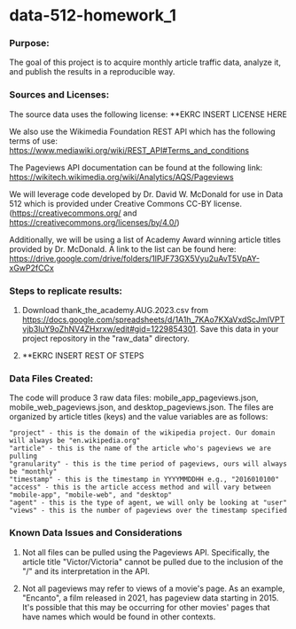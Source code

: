# data-512-homework_1

### Purpose:
The goal of this project is to acquire monthly article traffic data, analyze it, and publish the  results in a reproducible way.

### Sources and Licenses:
The source data uses the following license:
**EKRC INSERT LICENSE HERE

We also use the Wikimedia Foundation REST API which has the following
terms of use:
https://www.mediawiki.org/wiki/REST_API#Terms_and_conditions

The Pageviews API documentation can be found at the following link:
https://wikitech.wikimedia.org/wiki/Analytics/AQS/Pageviews

We will leverage code developed by Dr. David W. McDonald for use in Data 512  which is provided under Creative Commons CC-BY license. (https://creativecommons.org/ and https://creativecommons.org/licenses/by/4.0/)

Additionally, we will be using a list of Academy Award winning article titles provided by Dr. McDonald. A link to the list can be found here: https://drive.google.com/drive/folders/1lPJF73GX5Vyu2uAvT5VpAY-xGwP2fCCx

### Steps to replicate results:
1. Download thank_the_academy.AUG.2023.csv from https://docs.google.com/spreadsheets/d/1A1h_7KAo7KXaVxdScJmIVPTvjb3IuY9oZhNV4ZHxrxw/edit#gid=1229854301. Save this data in your project repository in the "raw_data" directory.

2. **EKRC INSERT REST OF STEPS

### Data Files Created:
The code will produce 3 raw data files: mobile_app_pageviews.json, mobile_web_pageviews.json, and desktop_pageviews.json. The files are organized by article titles (keys) and the value variables are as follows:

    "project" - this is the domain of the wikipedia project. Our domain will always be "en.wikipedia.org"
    "article" - this is the name of the article who's pageviews we are pulling
    "granularity" - this is the time period of pageviews, ours will always be "monthly"
    "timestamp" - this is the timestamp in YYYYMMDDHH e.g., "2016010100"
    "access" - this is the article access method and will vary between "mobile-app", "mobile-web", and "desktop"
    "agent" - this is the type of agent, we will only be looking at "user"
    "views" - this is the number of pageviews over the timestamp specified
    
### Known Data Issues and Considerations
1. Not all files can be pulled using the Pageviews API. Specifically, the article title "Victor/Victoria" cannot be pulled due to the inclusion of the "/" and its interpretation in the API.

2. Not all pageviews may refer to views of a movie's page. As an example, "Encanto", a film released in 2021, has pageview data starting in 2015. It's possible that this may be occurring for other movies' pages that have names which would be found in other contexts.

